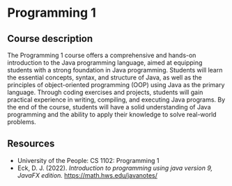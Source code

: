 # Programming 1

## Course description

The Programming 1 course offers a comprehensive and hands-on introduction to the Java programming language, aimed at equipping students with a strong foundation in Java programming. Students will learn the essential concepts, syntax, and structure of Java, as well as the principles of object-oriented programming (OOP) using Java as the primary language. Through coding exercises and projects, students will gain practical experience in writing, compiling, and executing Java programs. By the end of the course, students will have a solid understanding of Java programming and the ability to apply their knowledge to solve real-world problems.

## Resources

- University of the People: CS 1102: Programming 1
- Eck, D. J. (2022). *Introduction to programming using java version 9, JavaFX edition.* https://math.hws.edu/javanotes/